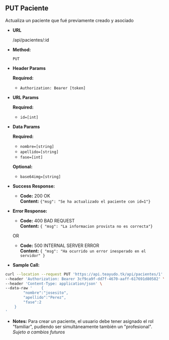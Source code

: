 **PUT Paciente**
----
  Actualiza un paciente que fué previamente creado y asociado

* **URL**

  /api/pacientes/:id

* **Method:**

  `PUT`
  
*  **Header Params**

    **Required:**
   * `Authorization: Bearer [token]`

*  **URL Params**

    **Required:**
   * `id=[int]`

* **Data Params**

    **Required:**
   * `nombre=[string]`
   * `apellido=[string]`
   * `fase=[int]`

    **Optional:**
   * `base64img=[string]`

* **Success Response:**

  * **Code:** 200 OK <br />
    **Content:**
    `{"msg": "Se ha actualizado el paciente con id=1"}`
 
* **Error Response:**

  * **Code:** 400 BAD REQUEST <br />
    **Content:** `{ "msg": "La informacion provista no es correcta"}`

  OR

  * **Code:** 500 INTERNAL SERVER ERROR <br />
    **Content:** `{ "msg": "Ha ocurrido un error inesperado en el servidor" }`

* **Sample Call:**

```bash
curl --location --request PUT 'https://api.teayudo.tk/api/pacientes/1' \
--header 'Authorization: Bearer 3cf9ca9f-dd7f-4670-aaff-617691d80582' \
--header 'Content-Type: application/json' \
--data-raw '    {
        "nombre":"josesito",
        "apellido":"Perez",
        "fase":2
    }
'
```

* **Notes:**
Para crear un paciente, el usuario debe tener asignado el rol "familiar", pudiendo ser simultáneamente también un "profesional".
  _Sujeto a cambios futuros_